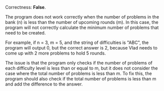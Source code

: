 Correctness: **False**.

The program does not work correctly when the number of problems in the bank (n) is less than the number of upcoming rounds (m). In this case, the program will not correctly calculate the minimum number of problems that need to be created.

For example, if n = 3, m = 5, and the string of difficulties is "ABC", the program will output 0, but the correct answer is 2, because Vlad needs to come up with 2 more problems to hold 5 rounds.

The issue is that the program only checks if the number of problems of each difficulty level is less than or equal to m, but it does not consider the case where the total number of problems is less than m. To fix this, the program should also check if the total number of problems is less than m and add the difference to the answer.